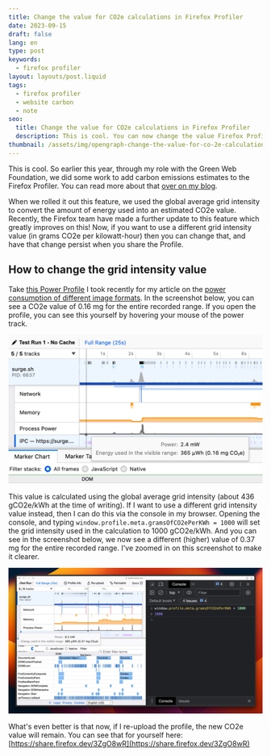 ```yaml
---
title: Change the value for CO2e calculations in Firefox Profiler
date: 2023-09-15
draft: false
lang: en
type: post
keywords:
  - firefox profiler
layout: layouts/post.liquid
tags:
  - firefox profiler
  - website carbon
  - note
seo:
  title: Change the value for CO2e calculations in Firefox Profiler
  description: This is cool. You can now change the value Firefox Profiler uses when it calculates the CO2e emissions in a Power Profile.
thumbnail: /assets/img/opengraph-change-the-value-for-co-2e-calculations-in-firefox-profiler.png
---
```


This is cool. So earlier this year, through my role with the Green Web Foundation, we did some work to add carbon emissions estimates to the Firefox Profiler. You can read more about that [over on my blog](https://fershad.com/writing/co2e-estimates-in-firefox-profiler/).

When we rolled it out this feature, we used the global average grid intensity to convert the amount of energy used into an estimated CO2e value. Recently, the Firefox team have made a further update to this feature which greatly improves on this! Now, if you want to use a different grid intensity value (in grams CO2e per kilowatt-hour) then you can change that, and have that change persist when you share the Profile.

## How to change the grid intensity value

Take [this Power Profile](https://profiler.firefox.com/public/tdactt1zn64g58pqcnv92btc4r9v0e3v7yr2qdg/marker-chart/?globalTrackOrder=0&profileName=Test%20Run%201%20-%20No%20Cache&thread=0&v=10) I took recently for my article on the [power consumption of different image formats](https://fershad.com/writing/power-consumption-jpeg-webp-and-avif/). In the screenshot below, you can see a CO2e value of 0.16 mg for the entire recorded range. If you open the profile, you can see this yourself by hovering your mouse of the power track.

<img src="../../public/img/SCR-20230915-syqf.png" alt="Screenshot of the Firefox Profiler showing power consumption and CO2e estimates." >

This value is calculated using the global average grid intensity (about 436 gCO2e/kWh at the time of writing). If I want to use a different grid intensity value instead, then I can do this via the console in my browser. Opening the console, and typing `window.profile.meta.gramsOfCO2ePerKWh = 1000` will set the grid intensity used in the calculation to 1000 gCO2e/kWh. And you can see in the screenshot below, we now see a different (higher) value of 0.37 mg for the entire recorded range. I've zoomed in on this screenshot to make it clearer.

<img src="../../public/img/SCR-20230915-tbrm.jpeg" alt="Screenshot showing the browser console open, with a command to change the grid intensity of the Firefox Profiler. One the left of the screen, a Profile is open showing the power and CO2e values.">

What's even better is that now, if I re-upload the profile, the new CO2e value will remain. You can see that for yourself here: [https://share.firefox.dev/3ZgO8wR](https://share.firefox.dev/3ZgO8wR)
